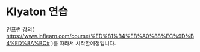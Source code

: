 # Klyaton 연습

인프런 강의( https://www.inflearn.com/course/%ED%81%B4%EB%A0%88%EC%9D%B4%ED%8A%BC# )를 따라서 시작할예정입니다.
